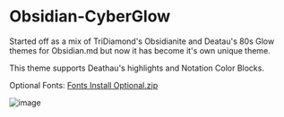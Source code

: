 # Obsidian-CyberGlow
Started off as a mix of TriDiamond's Obsidianite and Deatau's 80s Glow themes for Obsidian.md but now it has become it's own unique theme.

This theme supports Deathau's highlights and Notation Color Blocks.

Optional Fonts: [Fonts Install Optional.zip](https://github.com/ArtexJay/Obsidian-CyberGlow/files/6705588/Fonts.Install.Optional.zip)


![image](https://user-images.githubusercontent.com/32932497/123177771-e38d6280-d453-11eb-8912-299db5fe1fd5.png)
